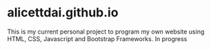 # alicettdai.github.io
This is my current personal project to program my own website using HTML, CSS, Javascript and Bootstrap Frameworks. In progress
